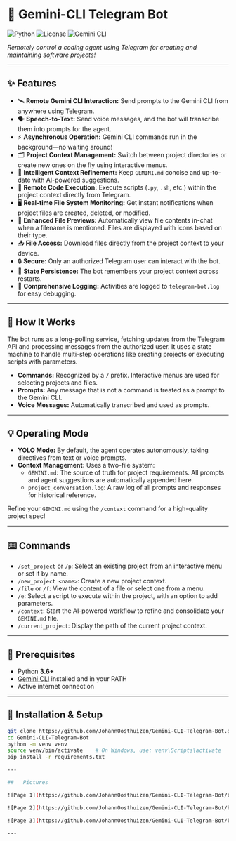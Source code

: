 # 🚀 Gemini-CLI Telegram Bot

![Python](https://img.shields.io/badge/python-3.6%2B-blue?logo=python)
![License](https://img.shields.io/badge/license-MIT-green)
![Gemini CLI](https://img.shields.io/badge/gemini--cli-required-important?logo=google)

_Remotely control a coding agent using Telegram for creating and maintaining software projects!_

---

## ✨ Features

- 🛰️ **Remote Gemini CLI Interaction:** Send prompts to the Gemini CLI from anywhere using Telegram.
- 🗣️ **Speech-to-Text:** Send voice messages, and the bot will transcribe them into prompts for the agent.
- ⚡ **Asynchronous Operation:** Gemini CLI commands run in the background—no waiting around!
- 🗂️ **Project Context Management:** Switch between project directories or create new ones on the fly using interactive menus.
- 🤖 **Intelligent Context Refinement:** Keep `GEMINI.md` concise and up-to-date with AI-powered suggestions.
- 🚀 **Remote Code Execution:** Execute scripts (`.py`, `.sh`, etc.) within the project context directly from Telegram.
- 🖥️ **Real-time File System Monitoring:** Get instant notifications when project files are created, deleted, or modified.
- 📂 **Enhanced File Previews:** Automatically view file contents in-chat when a filename is mentioned. Files are displayed with icons based on their type.
- 📥 **File Access:** Download files directly from the project context to your device.
- 🔒 **Secure:** Only an authorized Telegram user can interact with the bot.
- 💾 **State Persistence:** The bot remembers your project context across restarts.
- 📝 **Comprehensive Logging:** Activities are logged to `telegram-bot.log` for easy debugging.

---

## 🤖 How It Works

The bot runs as a long-polling service, fetching updates from the Telegram API and processing messages from the authorized user. It uses a state machine to handle multi-step operations like creating projects or executing scripts with parameters.

- **Commands:** Recognized by a `/` prefix. Interactive menus are used for selecting projects and files.
- **Prompts:** Any message that is not a command is treated as a prompt to the Gemini CLI.
- **Voice Messages:** Automatically transcribed and used as prompts.

---

## 💡 Operating Mode

- **YOLO Mode:** By default, the agent operates autonomously, taking directives from text or voice prompts.
- **Context Management:** Uses a two-file system:
  - `GEMINI.md`: The source of truth for project requirements. All prompts and agent suggestions are automatically appended here.
  - `project_conversation.log`: A raw log of all prompts and responses for historical reference.

Refine your `GEMINI.md` using the `/context` command for a high-quality project spec!

---

## ⌨️ Commands

- `/set_project` or `/p`: Select an existing project from an interactive menu or set it by name.
- `/new_project <name>`: Create a new project context.
- `/file` or `/f`: View the content of a file or select one from a menu.
- `/e`: Select a script to execute within the project, with an option to add parameters.
- `/context`: Start the AI-powered workflow to refine and consolidate your `GEMINI.md` file.
- `/current_project`: Display the path of the current project context.

---

## 🧰 Prerequisites

- Python **3.6+**
- [Gemini CLI](https://github.com/google/gemini-cli) installed and in your PATH
- Active internet connection

---

## 🚦 Installation & Setup

```bash
git clone https://github.com/JohannOosthuizen/Gemini-CLI-Telegram-Bot.git
cd Gemini-CLI-Telegram-Bot
python -m venv venv
source venv/bin/activate    # On Windows, use: venv\Scripts\activate
pip install -r requirements.txt

---

##   Pictures

![Page 1](https://github.com/JohannOosthuizen/Gemini-CLI-Telegram-Bot/blob/main/assets/Page-1.png)

![Page 2](https://github.com/JohannOosthuizen/Gemini-CLI-Telegram-Bot/blob/main/assets/Page-2.png)

![Page 3](https://github.com/JohannOosthuizen/Gemini-CLI-Telegram-Bot/blob/main/assets/Page-3.png)

---
